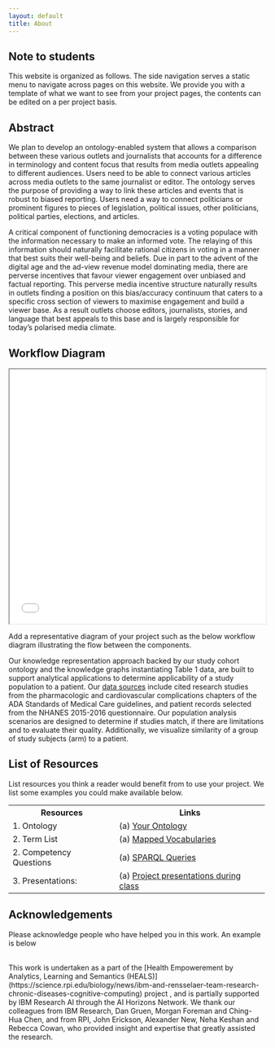 ```yaml
---
layout: default
title: About
---
```


## Note to students

This website is organized as follows.
The side navigation serves a static menu to navigate across pages on this website.
We provide you with a template of what we want to see from your project pages, the contents can be edited on a per project basis.

## Abstract

We plan to develop an ontology-enabled system that allows a comparison between these various outlets and journalists that accounts for a difference in terminology and content focus that results from media outlets appealing to different audiences.
Users need to be able to connect various articles across media outlets to the same journalist or editor. The ontology serves the purpose of providing a way to link these articles and events that is robust to biased reporting.
Users need a way to connect politicians or prominent figures to pieces of legislation, political issues, other politicians, political parties, elections, and articles.

A critical component of functioning democracies is a voting populace with the information necessary to make an informed vote. The relaying of this information should naturally facilitate rational citizens in voting in a manner that best suits their well-being and beliefs. Due in part to the advent of the digital age and the ad-view revenue model dominating media, there are perverse incentives that favour viewer engagement over unbiased and factual reporting.
This perverse media incentive structure naturally results in outlets finding a position on this bias/accuracy continuum that caters to a specific cross section of viewers to maximise engagement and build a viewer base. As a result outlets choose editors, journalists, stories, and language that best appeals to this base and is largely responsible for today’s polarised media climate.


## Workflow Diagram

<iframe src="files/CohortAnalyticsWorkflowDiagramISWCPaper.pdf" style="width:100%; height: 500px"></iframe>

<p class="message-highlight">Add a representative diagram of your project such as the below workflow diagram illustrating the flow between the components.</p>

Our knowledge representation approach backed by our study cohort ontology and the knowledge graphs instantiating Table 1 data, are built to support analytical applications to determine applicability of a study population to a patient. Our [data sources](./papers-used.html) include cited research studies from the pharmacologic and cardiovascular complications chapters of the ADA Standards of Medical Care guidelines, and patient records selected from the NHANES 2015-2016 questionnaire. Our population analysis scenarios are designed to determine if studies match, if there are limitations and to evaluate their quality. Additionally, we visualize similarity of a group of study subjects (arm) to a patient.

## List of Resources

List resources you think a reader would benefit from to use your project. We list some examples you could make available below.

<table>
  <tr>
    <th>Resources</th>
    <th>Links</th>
  </tr>
  <tr>
    <td>1. Ontology</td>
    <td>(a) <a href="https://raw.githubusercontent.com/tetherless-world/study-cohort-ontology/master/Ontologies/studycohort.owl">Your Ontology</a></td>
  </tr>
  <tr>
    <td>2. Term List</td>
    <td>(a) <a href="./knowledge-graph.html">Mapped Vocabularies</a> </td>
  </tr>
  <tr>
    <td>2. Competency Questions</td>
    <td>(a) <a href="./knowledge-graph.html">SPARQL Queries</a> </td>
  </tr>
  <tr>
    <td>3. Presentations:</td>
    <td>(a) <a href="./ontology-resource.html#ontologyreused">Project presentations during class</a> </td>
  </tr>
</table>

## Acknowledgements

<p class="message-highlight">Please acknowledge people who have helped you in this work. An example is below</p><br/>
This work is undertaken as a part of the [Health Empowerement by Analytics, Learning and Semantics (HEALS)](https://science.rpi.edu/biology/news/ibm-and-rensselaer-team-research-chronic-diseases-cognitive-computing) project , and is partially supported by IBM Research AI through the AI Horizons Network. We thank our colleagues from IBM Research, Dan Gruen, Morgan Foreman and Ching-Hua Chen, and from RPI, John Erickson, Alexander New, Neha Keshan and Rebecca Cowan, who provided insight and expertise that greatly assisted the research.
